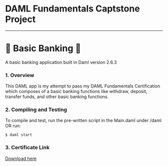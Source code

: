 # DAML Fundamentals Captstone Project

---

# 💸 Basic Banking 💸
A basic banking application built in Daml version 2.6.3

### 1. Overview
This DAML app is my attempt to pass my DAML Fundamentals Certification which composes of a basic banking functions like withdraw, deposit, transfer funds, and other basic banking functions. 

### 2. Compiling and Testing
To compile and test, run the pre-written script in the Main.daml under /daml OR run:

```
$ daml start
```

### 3. Certificate Link
[Download here](https://daml.talentlms.com/user/certification/sig:IrwFVI72QFNSLGhdheGtiA.VmQ1SjNJRzBiaHpobW9BY1NFWmt3QT09k)

